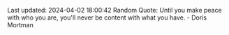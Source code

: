 Last updated: 2024-04-02 18:00:42
Random Quote: Until you make peace with who you are, you'll never be content with what you have. - Doris Mortman